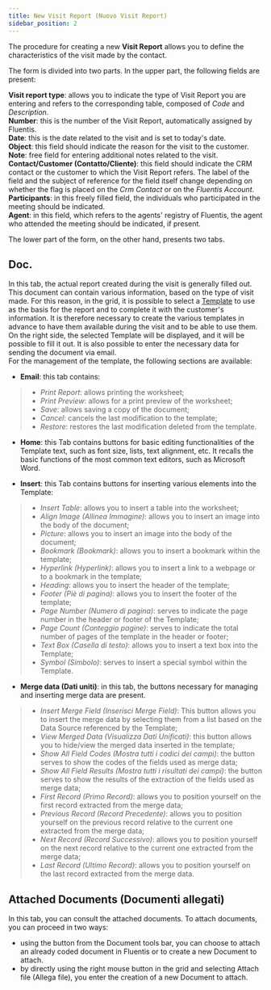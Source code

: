 ```yaml
---
title: New Visit Report (Nuovo Visit Report)
sidebar_position: 2
---
```


The procedure for creating a new **Visit Report** allows you to define the characteristics of the visit made by the contact.

The form is divided into two parts.
In the upper part, the following fields are present:

**Visit report type**: allows you to indicate the type of Visit Report you are entering and refers to the corresponding table, composed of *Code* and *Description*.      
**Number**: this is the number of the Visit Report, automatically assigned by Fluentis.           
**Date**: this is the date related to the visit and is set to today's date.          
**Object**: this field should indicate the reason for the visit to the customer.          
**Note**: free field for entering additional notes related to the visit.           
**Contact/Customer (Contatto/Cliente)**: this field should indicate the CRM contact or the customer to which the Visit Report refers. The label of the field and the subject of reference for the field itself change depending on whether the flag is placed on the *Crm Contact* or on the *Fluentis Account*.     
**Participants**: in this freely filled field, the individuals who participated in the meeting should be indicated.     
**Agent**: in this field, which refers to the agents' registry of Fluentis, the agent who attended the meeting should be indicated, if present.     

The lower part of the form, on the other hand, presents two tabs.

## Doc.

In this tab, the actual report created during the visit is generally filled out. This document can contain various information, based on the type of visit made. For this reason, in the grid, it is possible to select a [Template](/docs/crm/budget-marketing-automation/template/template-search) to use as the basis for the report and to complete it with the customer's information. It is therefore necessary to create the various templates in advance to have them available during the visit and to be able to use them. 
On the right side, the selected Template will be displayed, and it will be possible to fill it out. It is also possible to enter the necessary data for sending the document via email.            
For the management of the template, the following sections are available:     
- **Email**: this tab contains:     
> - *Print Report*: allows printing the worksheet;
> - *Print Preview*: allows for a print preview of the worksheet;
> - *Save*: allows saving a copy of the document;    
> - *Cancel*: cancels the last modification to the template;
> - *Restore*: restores the last modification deleted from the template.

- **Home**: this Tab contains buttons for basic editing functionalities of the Template text, such as font size, lists, text alignment, etc.
It recalls the basic functions of the most common text editors, such as Microsoft Word.

- **Insert**: this Tab contains buttons for inserting various elements into the Template:
> - *Insert Table*: allows you to insert a table into the worksheet;
> - *Align Image (Allinea Immagine)*: allows you to insert an image into the body of the document;
> - *Picture*: allows you to insert an image into the body of the document;
> - *Bookmark (Bookmark)*: allows you to insert a bookmark within the template;
> - *Hyperlink (Hyperlink)*: allows you to insert a link to a webpage or to a bookmark in the template;
> - *Heading*: allows you to insert the header of the template;
> - *Footer (Piè di pagina)*: allows you to insert the footer of the template;
> - *Page Number (Numero di pagina)*: serves to indicate the page number in the header or footer of the Template;
> - *Page Count (Conteggio pagine)*: serves to indicate the total number of pages of the template in the header or footer;
> - *Text Box (Casella di testo)*: allows you to insert a text box into the Template;
> - *Symbol (Simbolo)*: serves to insert a special symbol within the Template.

- **Merge data (Dati uniti)**: in this tab, the buttons necessary for managing and inserting merge data are present.
> - *Insert Merge Field (Inserisci Merge Field)*: This button allows you to insert the merge data by selecting them from a list based on the Data Source referenced by the Template;
> - *View Merged Data (Visualizza Dati Unificati)*: this button allows you to hide/view the merged data inserted in the template;
> - *Show All Field Codes (Mostra tutti i codici dei campi)*: the button serves to show the codes of the fields used as merge data;
> - *Show All Field Results (Mostra tutti i risultati dei campi)*: the button serves to show the results of the extraction of the fields used as merge data;
> - *First Record (Primo Record)*: allows you to position yourself on the first record extracted from the merge data;
> - *Previous Record (Record Precedente)*: allows you to position yourself on the previous record relative to the current one extracted from the merge data;
> - *Next Record (Record Successivo)*: allows you to position yourself on the next record relative to the current one extracted from the merge data;
> - *Last Record (Ultimo Record)*: allows you to position yourself on the last record extracted from the merge data.

## Attached Documents (Documenti allegati)

In this tab, you can consult the attached documents. To attach documents, you can proceed in two ways:

- using the button from the Document tools bar, you can choose to attach an already coded document in Fluentis or to create a new Document to attach.
- by directly using the right mouse button in the grid and selecting Attach file (Allega file), you enter the creation of a new Document to attach.